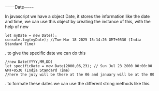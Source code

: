 -----Date-----

In javascript we have a object Date, it stores the information like the date and time, we can use this object by creating the instance of this, with the help of new
```
let myDate = new Date();
console.log(myDate); //Tue Mar 18 2025 15:14:26 GMT+0530 (India Standard Time)
```

. to give the specific date we can do this
```
//new Date(YYYY,MM,DD)
let specificDate = new Date(2000,06,23); // Sun Jul 23 2000 00:00:00 GMT+0530 (India Standard Time)
//here the july will be there at the 06 and january will be at the 00
```

. to formate these dates we can use the different string methods like this
